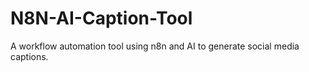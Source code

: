 # N8N-AI-Caption-Tool
A workflow automation tool using n8n and AI to generate social media captions.
